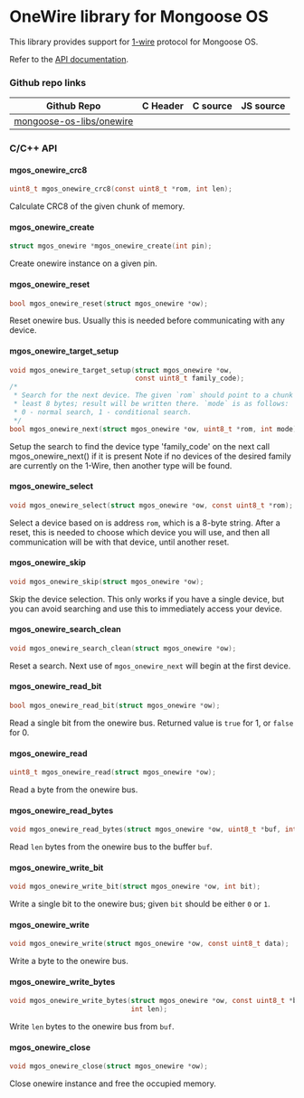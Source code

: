 # OneWire library for Mongoose OS

This library provides support for
[1-wire](https://en.wikipedia.org/wiki/1-Wire) protocol for Mongoose OS.

Refer to the [API documentation](https://mongoose-os.com/docs/api/mgos_onewire.h.html).

### Github repo links
| Github Repo | C Header | C source  | JS source |
| ----------- | -------- | --------  | ----------------- |
| [mongoose-os-libs/onewire](https://github.com/mongoose-os-libs/onewire) | &nbsp; | &nbsp;  | &nbsp;         |


### C/С++ API
#### mgos_onewire_crc8

```c
uint8_t mgos_onewire_crc8(const uint8_t *rom, int len);
```

Calculate CRC8 of the given chunk of memory.
 
#### mgos_onewire_create

```c
struct mgos_onewire *mgos_onewire_create(int pin);
```

Create onewire instance on a given pin.
 
#### mgos_onewire_reset

```c
bool mgos_onewire_reset(struct mgos_onewire *ow);
```

Reset onewire bus. Usually this is needed before communicating with any
device.
 
#### mgos_onewire_target_setup

```c
void mgos_onewire_target_setup(struct mgos_onewire *ow,
                               const uint8_t family_code);
/*
 * Search for the next device. The given `rom` should point to a chunk of at
 * least 8 bytes; result will be written there. `mode` is as follows:
 * 0 - normal search, 1 - conditional search.
 */
bool mgos_onewire_next(struct mgos_onewire *ow, uint8_t *rom, int mode);
```

Setup the search to find the device type 'family_code' on the next call
mgos_onewire_next() if it is present Note if no devices of the desired
family are currently on the 1-Wire, then another type will be found.
 
#### mgos_onewire_select

```c
void mgos_onewire_select(struct mgos_onewire *ow, const uint8_t *rom);
```

Select a device based on is address `rom`, which is a 8-byte string. After
a reset, this is needed to choose which device you will use, and then all
communication will be with that device, until another reset.
 
#### mgos_onewire_skip

```c
void mgos_onewire_skip(struct mgos_onewire *ow);
```

Skip the device selection. This only works if you have a single device, but
you can avoid searching and use this to immediately access your device.
 
#### mgos_onewire_search_clean

```c
void mgos_onewire_search_clean(struct mgos_onewire *ow);
```

Reset a search. Next use of `mgos_onewire_next` will begin at the first
device.
 
#### mgos_onewire_read_bit

```c
bool mgos_onewire_read_bit(struct mgos_onewire *ow);
```

Read a single bit from the onewire bus. Returned value is `true` for 1, or
`false` for 0.
 
#### mgos_onewire_read

```c
uint8_t mgos_onewire_read(struct mgos_onewire *ow);
```

Read a byte from the onewire bus.
 
#### mgos_onewire_read_bytes

```c
void mgos_onewire_read_bytes(struct mgos_onewire *ow, uint8_t *buf, int len);
```

Read `len` bytes from the onewire bus to the buffer `buf`.
 
#### mgos_onewire_write_bit

```c
void mgos_onewire_write_bit(struct mgos_onewire *ow, int bit);
```

Write a single bit to the onewire bus; given `bit` should be either `0` or
`1`.
 
#### mgos_onewire_write

```c
void mgos_onewire_write(struct mgos_onewire *ow, const uint8_t data);
```

Write a byte to the onewire bus.
 
#### mgos_onewire_write_bytes

```c
void mgos_onewire_write_bytes(struct mgos_onewire *ow, const uint8_t *buf,
                              int len);
```

Write `len` bytes to the onewire bus from `buf`.
 
#### mgos_onewire_close

```c
void mgos_onewire_close(struct mgos_onewire *ow);
```

Close onewire instance and free the occupied memory.
 
